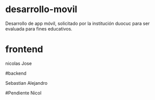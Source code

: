 # desarrollo-movil

Desarrollo de app móvil, solicitado por la institución duocuc para ser evaluada para fines educativos.

# frontend 

nicolas 
Jose

#backend

Sebastian
Alejandro

#Pendiente
Nicol
